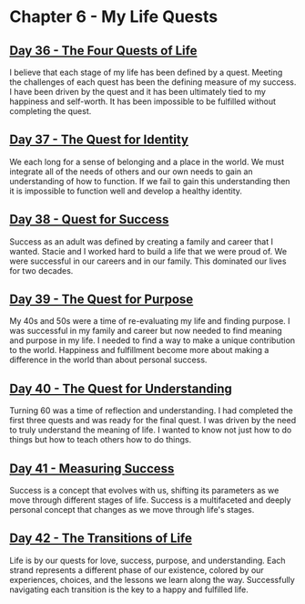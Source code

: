 # Chapter 6 - My Life Quests

## [Day 36 - The Four Quests of Life](/after/36.md)

I believe that each stage of my life has been defined by a quest.  Meeting the challenges of each quest has been the
defining measure of my success.  I have been driven by the quest and it has been ultimately tied to my happiness and
self-worth.  It has been impossible to be fulfilled without completing the quest.


## [Day 37 - The Quest for Identity](/after/37.md)

We each long for a sense of belonging and a place in the world.  We must integrate all of the needs of others and our own
needs to gain an understanding of how to function.  If we fail to gain this understanding then it is impossible to function 
well and develop a healthy identity.  


## [Day 38 - Quest for Success](/after/38.md)

Success as an adult was defined by creating a family and career that I wanted.  Stacie and I worked hard to build a life
that we were proud of.  We were successful in our careers and in our family.  This dominated our lives for two decades.


## [Day 39 - The Quest for Purpose](/after/39.md)

My 40s and 50s were a time of re-evaluating my life and finding purpose.  I was successful in my family and career but now needed to
find meaning and purpose in my life.  I needed to find a way to make a unique contribution to the world.  Happiness and fulfillment
become more about making a difference in the world than about personal success.


## [Day 40 - The Quest for Understanding](/after/40.md)

Turning 60 was a time of reflection and understanding.  I had completed the first three quests and was ready for the
final quest.  I was driven by the need to truly understand the meaning of life.  I wanted to know not just how to do
things but how to teach others how to do things.


## [Day 41 - Measuring Success](/after/41.md)

Success is a concept that evolves with us, shifting its parameters as we move through different stages of life. Success is a
multifaceted and deeply personal concept that changes as we move through life's stages. 


## [Day 42 - The Transitions of Life](/after/42.md)

Life is by our quests for love, success, purpose, and understanding. Each strand represents a
different phase of our existence, colored by our experiences, choices, and the lessons we learn along the way. 
Successfully navigating each transition is the key to a happy and fulfilled life.
